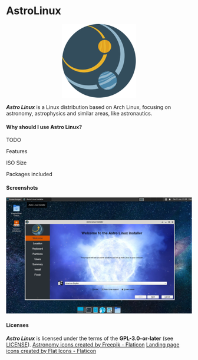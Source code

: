 # AstroLinux

<p align="center">
<img src="assets/astronomy.svg" alt="Astro Linux logo" width="200"/></p>

*__Astro Linux__* is a Linux distribution based on Arch Linux, focusing on astronomy, astrophysics and similar areas, like astronautics.

#### Why should I use Astro Linux?

TODO

Features

ISO Size

Packages included

#### Screenshots

![](assets/Screenshot_AstroLinux.png)

#### Licenses

*__Astro Linux__* is licensed under the terms of the **GPL-3.0-or-later** (see [LICENSE](LICENSE)).
<a href="https://www.flaticon.com/free-icons/astronomy" title="astronomy icons">Astronomy icons created by Freepik - Flaticon</a>
<a href="https://www.flaticon.com/free-icons/landing-page" title="landing page icons">Landing page icons created by Flat Icons - Flaticon</a>

